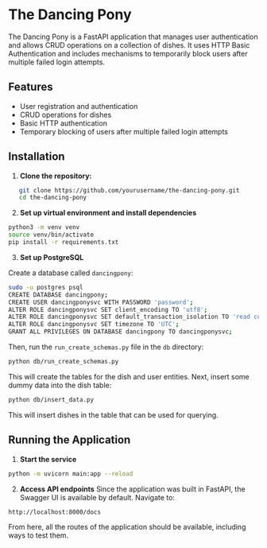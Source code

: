 # The Dancing Pony

The Dancing Pony is a FastAPI application that manages user authentication and allows CRUD operations on a collection of dishes. It uses HTTP Basic Authentication and includes mechanisms to temporarily block users after multiple failed login attempts.

## Features

- User registration and authentication
- CRUD operations for dishes
- Basic HTTP authentication
- Temporary blocking of users after multiple failed login attempts

## Installation

1. **Clone the repository:**

```sh
   git clone https://github.com/yourusername/the-dancing-pony.git
   cd the-dancing-pony
```

2. **Set up virtual environment and install dependencies**
```sh
python3 -m venv venv
source venv/bin/activate
pip install -r requirements.txt
```

3. **Set up PostgreSQL**

Create a database called `dancingpony`:
```sh
sudo -u postgres psql
CREATE DATABASE dancingpony;
CREATE USER dancingponysvc WITH PASSWORD 'password';
ALTER ROLE dancingponysvc SET client_encoding TO 'utf8';
ALTER ROLE dancingponysvc SET default_transaction_isolation TO 'read committed';
ALTER ROLE dancingponysvc SET timezone TO 'UTC';
GRANT ALL PRIVILEGES ON DATABASE dancingpony TO dancingponysvc;
```

Then, run the `run_create_schemas.py` file in the `db` directory:
```sh
python db/run_create_schemas.py
```

This will create the tables for the dish and user entities. Next, insert some dummy data into the dish table:
```sh
python db/insert_data.py
```

This will insert dishes in the table that can be used for querying. 

## Running the Application
1. **Start the service**
```sh
python -m uvicorn main:app --reload
```

2. **Access API endpoints**
Since the application was built in FastAPI, the Swagger UI is available by default. Navigate to:
```sh
http://localhost:8000/docs
```

From here, all the routes of the application should be available, including ways to test them. 